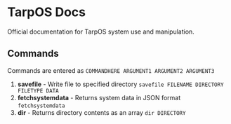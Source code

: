 # TarpOS Docs
Official documentation for TarpOS system use and manipulation.

## Commands
Commands are entered as `COMMANDHERE ARGUMENT1 ARGUMENT2 ARGUMENT3`
1. <b>savefile</b> - Write file to specified directory
    `savefile FILENAME DIRECTORY FILETYPE DATA`
2. <b>fetchsystemdata</b> - Returns system data in JSON format
    `fetchsystemdata`
3. <b>dir</b> - Returns directory contents as an array
    `dir DIRECTORY`